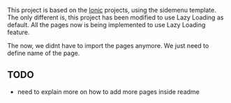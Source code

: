 This project is based on the [Ionic](http://ionicframework.com/docs/) projects, using the sidemenu template. The only different is, this project has been modified to use Lazy Loading as default. All the pages now is being implemented to use Lazy Loading feature.

The now, we didnt have to import the pages anymore. We just need to define name of the page.

## TODO
* need to explain more on how to add more pages inside readme

